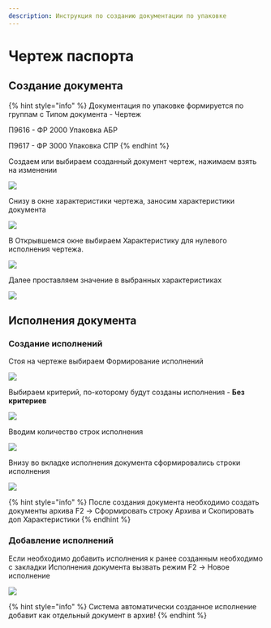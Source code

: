 ```yaml
---
description: Инструкция по созданию документации по упаковке
---
```


# Чертеж паспорта

## Создание документа

{% hint style="info" %}
Документация по упаковке формируется по группам с Типом документа - Чертеж

П9616 - ФР 2000 Упаковка АБР

П9617 - ФР 3000 Упаковка СПР
{% endhint %}

Создаем или выбираем созданный документ чертеж, нажимаем взять на изменении

![](<../../../.gitbook/assets/0 (98).png>)

Снизу в окне характеристики чертежа, заносим характеристики документа

![](<../../../.gitbook/assets/1 (81).png>)

В Открывшемся окне выбираем Характеристику для нулевого исполнения чертежа.

![](<../../../.gitbook/assets/2 (84).png>)

Далее проставляем значение в выбранных характеристиках

![](<../../../.gitbook/assets/3 (59).png>)

## Исполнения документа

### Создание исполнений

Стоя на чертеже выбираем Формирование исполнений

![](<../../../.gitbook/assets/4 (35).png>)

Выбираем критерий, по-которому будут созданы исполнения - **Без критериев**

![](<../../../.gitbook/assets/5 (15).png>)

Вводим количество строк исполнения

![](<../../../.gitbook/assets/6 (9).png>)

Внизу во вкладке исполнения документа сформировались строки исполнения

![](<../../../.gitbook/assets/7 (12).png>)

{% hint style="info" %}
После создания документа необходимо создать документы архива F2 -> Сформировать строку Архива и Скопировать доп Характеристики
{% endhint %}

### Добавление исполнений

Если необходимо добавить исполнения к ранее созданным необходимо с закладки Исполнения документа вызвать режим F2 -> Новое исполнение

![](<../../../.gitbook/assets/image (725).png>)

{% hint style="info" %}
Система автоматически созданное исполнение добавит как отдельный документ в архив!
{% endhint %}
